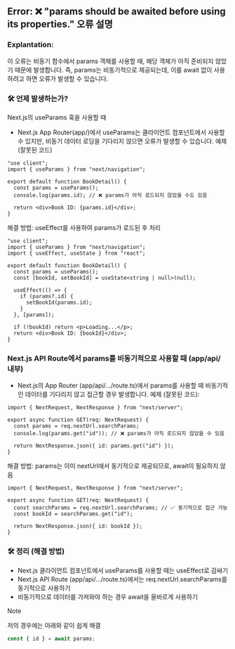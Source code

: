 ## Error: ❌ "params should be awaited before using its properties." 오류 설명

### Explantation:

이 오류는 비동기 함수에서 params 객체를 사용할 때, 해당 객체가 아직 준비되지 않았기 때문에 발생합니다.
즉, params는 비동기적으로 제공되는데, 이를 await 없이 사용하려고 하면 오류가 발생할 수 있습니다.

### 🛠 언제 발생하는가?

Next.js의 useParams 훅을 사용할 때

- Next.js App Router(app/)에서 useParams는 클라이언트 컴포넌트에서 사용할 수 있지만, 비동기 데이터 로딩을 기다리지 않으면 오류가 발생할 수 있습니다.
  예제 (잘못된 코드)

```tsx
"use client";
import { useParams } from "next/navigation";

export default function BookDetail() {
  const params = useParams();
  console.log(params.id); // ❌ params가 아직 로드되지 않았을 수도 있음

  return <div>Book ID: {params.id}</div>;
}
```

해결 방법: useEffect를 사용하여 params가 로드된 후 처리

```tsx
"use client";
import { useParams } from "next/navigation";
import { useEffect, useState } from "react";

export default function BookDetail() {
  const params = useParams();
  const [bookId, setBookId] = useState<string | null>(null);

  useEffect(() => {
    if (params?.id) {
      setBookId(params.id);
    }
  }, [params]);

  if (!bookId) return <p>Loading...</p>;
  return <div>Book ID: {bookId}</div>;
}
```

### Next.js API Route에서 params를 비동기적으로 사용할 때 (app/api/ 내부)

- Next.js의 App Router (app/api/.../route.ts)에서 params를 사용할 때 비동기적인 데이터를 기다리지 않고 접근할 경우 발생합니다.
  예제 (잘못된 코드):

```tsx
import { NextRequest, NextResponse } from "next/server";

export async function GET(req: NextRequest) {
  const params = req.nextUrl.searchParams;
  console.log(params.get("id")); // ❌ params가 아직 로드되지 않았을 수 있음

  return NextResponse.json({ id: params.get("id") });
}
```

해결 방법: params는 이미 nextUrl에서 동기적으로 제공되므로, await이 필요하지 않음

```tsx
import { NextRequest, NextResponse } from "next/server";

export async function GET(req: NextRequest) {
  const searchParams = req.nextUrl.searchParams; // ✅ 동기적으로 접근 가능
  const bookId = searchParams.get("id");

  return NextResponse.json({ id: bookId });
}
```

### 🛠 정리 (해결 방법)

- Next.js 클라이언트 컴포넌트에서 useParams를 사용할 때는 useEffect로 감싸기
- Next.js API Route (app/api/.../route.ts)에서는 req.nextUrl.searchParams를 동기적으로 사용하기
- 비동기적으로 데이터를 가져와야 하는 경우 await을 올바르게 사용하기

> [!NOTE]
> 저의 경우에는 아래와 같이 쉽게 해결
>
> ```js
> const { id } = await params;
> ```
